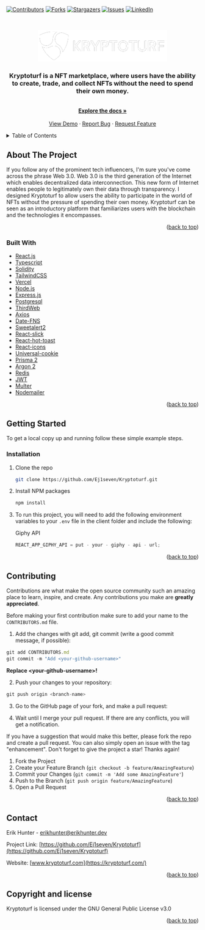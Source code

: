 <!-- # Example app with [chakra-ui](https://github.com/chakra-ui/chakra-ui)

This example features how to use [chakra-ui](https://github.com/chakra-ui/chakra-ui) as the component library within a Next.js app.

We are connecting the Next.js `_app.js` with `chakra-ui`'s Theme and ColorMode containers so the pages can have app-wide dark/light mode. We are also creating some components which shows the usage of `chakra-ui`'s style props.

## Preview

Preview the example live on [StackBlitz](http://stackblitz.com/):

[![Open in StackBlitz](https://developer.stackblitz.com/img/open_in_stackblitz.svg)](https://stackblitz.com/github/vercel/next.js/tree/canary/examples/with-chakra-ui)

## Deploy your own

Deploy the example using [Vercel](https://vercel.com?utm_source=github&utm_medium=readme&utm_campaign=next-example):

[![Deploy with Vercel](https://vercel.com/button)](https://vercel.com/new/git/external?repository-url=https://github.com/vercel/next.js/tree/canary/examples/with-chakra-ui&project-name=with-chakra-ui&repository-name=with-chakra-ui)

## How to use

Execute [`create-next-app`](https://github.com/vercel/next.js/tree/canary/packages/create-next-app) with [npm](https://docs.npmjs.com/cli/init) or [Yarn](https://yarnpkg.com/lang/en/docs/cli/create/) to bootstrap the example:

```bash
npx create-next-app --example with-chakra-ui with-chakra-ui-app
# or
yarn create next-app --example with-chakra-ui with-chakra-ui-app
```

Deploy it to the cloud with [Vercel](https://vercel.com/new?utm_source=github&utm_medium=readme&utm_campaign=next-example) ([Documentation](https://nextjs.org/docs/deployment)).

## Notes

Chakra has supported Gradients and RTL in `v1.1`. To utilize RTL, [add RTL direction and swap](https://chakra-ui.com/docs/features/rtl-support).

If you don't have multi-direction app, you should make `<Html lang="ar" dir="rtl">` inside `_document.js`. -->

<div id="top"></div>
<!--
*** Thanks for checking out the Kryptoturf. If you have a suggestion
*** that would make this better, please fork the repo and create a pull request
*** or simply open an issue with the tag "enhancement".
*** Don't forget to give the project a star!
*** Thanks again! Now go create something AMAZING! :D
-->

<!-- PROJECT SHIELDS -->
<!--
*** I'm using markdown "reference style" links for readability.
*** Reference links are enclosed in brackets [ ] instead of parentheses ( ).
*** See the bottom of this document for the declaration of the reference variables
*** for contributors-url, forks-url, etc. This is an optional, concise syntax you may use.
*** https://www.markdownguide.org/basic-syntax/#reference-style-links
-->

[![Contributors][contributors-shield]][contributors-url]
[![Forks][forks-shield]][forks-url]
[![Stargazers][stars-shield]][stars-url]
[![Issues][issues-shield]][issues-url]
[![LinkedIn][linkedin-shield]][linkedin-url]

<!-- PROJECT LOGO -->
<br />
<div align="center">
  
  ![The Forum Lab Logo](client/src/images/logo.png "Kryptoturf Logo")

  <h3 align="center">Kryptoturf is a NFT marketplace, where users have the ability to create, trade, and collect NFTs without the need to spend their own money.</h3>

  <p align="center">
    <br />
    <a href="https://github.com/ej1seven/Kryptoturf"><strong>Explore the docs »</strong></a>
    <br />
    <br />
    <a href="https://kryptoturf.com/">View Demo</a>
    ·
    <a href="https://github.com/ej1seven/Kryptoturf/issues">Report Bug</a>
    ·
    <a href="https://github.com/ej1seven/Kryptoturf/issues">Request Feature</a>
  </p>
</div>

<!-- TABLE OF CONTENTS -->
<details>
  <summary>Table of Contents</summary>
  <ol>
    <li>
      <a href="#about-the-project">About The Project</a>
      <ul>
        <li><a href="#built-with">Built With</a></li>
      </ul>
    </li>
    <li>
      <a href="#getting-started">Getting Started</a>
      <ul>
        <li><a href="#installation">Installation</a></li>
      </ul>
    </li>
    <li><a href="#roadmap">Roadmap</a></li>
    <li><a href="#contributing">Contributing</a></li>
    <li><a href="#contact">Contact</a></li>
  </ol>
</details>

<!-- ABOUT THE PROJECT -->

## About The Project

If you follow any of the prominent tech influencers, I'm sure you've come across the phrase Web 3.0. Web 3.0 is the third generation of the Internet which enables decentralized data interconnection. This new form of Internet enables people to legitimately own their data through transparency. I designed Kryptoturf to allow users the ability to participate in the world of NFTs without the pressure of spending their own money. Kryptoturf can be seen as an introductory platform that familiarizes users with the blockchain and the technologies it encompasses. 

<p align="right">(<a href="#top">back to top</a>)</p>

### Built With

<!-- - [Next.js](https://nextjs.org/) -->

- [React.js](https://reactjs.org/)
- [Typescript](https://typescriptlang.org/)
- [Solidity](https://docs.soliditylang.org/)
- [TailwindCSS](https://tailwindcss.com/)
- [Vercel](https://vercel.com/)
- [Node.js](https://nodejs.org/)
- [Express.js](https://expressjs.com/)
- [Postgresql](https://postgresql.org/)
- [ThirdWeb](https://thirdweb.com/)
- [Axios](https://axios-http.com/)
- [Date-FNS](https://date-fns.org/)
- [Sweetalert2](https://sweetalert2.github.io/)
- [React-slick](https://react-slick.neostack.com/)
- [React-hot-toast](https://react-hot-toast.com/)
- [React-icons](https://react-icons.github.io/react-icons/)
- [Universal-cookie](https://www.npmjs.com/package/universal-cookie)
- [Prisma 2](https://www.prisma.io/)
- [Argon 2](https://www.npmjs.com/package/argon2)
- [Redis](https://redis.io/)
- [JWT](https://www.npmjs.com/package/jsonwebtoken)
- [Multer](https://www.npmjs.com/package/multer)
- [Nodemailer](https://nodemailer.com/about/)

<p align="right">(<a href="#top">back to top</a>)</p>

<!-- GETTING STARTED -->

## Getting Started

To get a local copy up and running follow these simple example steps.

### Installation

1. Clone the repo

   ```sh
   git clone https://github.com/Ej1seven/Kryptoturf.git
   ```

2. Install NPM packages
   ```sh
   npm install
   ```
3. To run this project, you will need to add the following environment variables to your `.env` file in the client folder and include the following:
   <p>Giphy API</p>
   
   ```js
   REACT_APP_GIPHY_API = put - your - giphy - api - url;
   ```

<!-- 4. Create `.env` file for server

   ```js
   DATABASE_URL = put - your - postgres - database - url;
   REDIS_URL = put - your - redis - url;
   PORT = put - your - server - port - number;
   SESSION_SECRET = put - your - session - password;
   CORS_ORIGIN = put - your - localhost - url;
   ```

5. Create `.env.production` file for server

   ```js
   SESSION_SECRET = put - your - session - password;
   CORS_ORIGIN = put - your - production - website - url;
   ``` -->

<p align="right">(<a href="#top">back to top</a>)</p>

<!-- ROADMAP -->

<!-- ## Roadmap

### MVP / User Stories

- [x] As a user, I can connect to my wallet using Metamask
- [x] As a user, I can view my transactions
- [x] As a user, send ethereum to another account

See the [open issues](https://github.com/ej1seven/Kryptoturf/issues) for a full list of proposed features (and known issues).

<p align="right">(<a href="#top">back to top</a>)</p> -->

<!-- CONTRIBUTING -->

## Contributing

Contributions are what make the open source community such an amazing place to learn, inspire, and create. Any contributions you make are **greatly appreciated**.

Before making your first contribution make sure to add your name to the `CONTRIBUTORS.md` file.

1. Add the changes with git add, git commit (write a good commit message, if possible):
```js
git add CONTRIBUTORS.md
git commit -m "Add <your-github-username>"
```
**Replace \<your-github-username>\!**

2. Push your changes to your repository:

```js
git push origin <branch-name>
```
3. Go to the GitHub page of your fork, and make a pull request:

4. Wait until I merge your pull request. If there are any conflicts, you will get a notification.

If you have a suggestion that would make this better, please fork the repo and create a pull request. You can also simply open an issue with the tag "enhancement".
Don't forget to give the project a star! Thanks again!

1. Fork the Project
2. Create your Feature Branch (`git checkout -b feature/AmazingFeature`)
3. Commit your Changes (`git commit -m 'Add some AmazingFeature'`)
4. Push to the Branch (`git push origin feature/AmazingFeature`)
5. Open a Pull Request

<p align="right">(<a href="#top">back to top</a>)</p>

<!-- CONTACT -->

## Contact

Erik Hunter - <erikhunter@erikhunter.dev>

Project Link: [https://github.com/Ej1seven/Kryptoturf](https://github.com/Ej1seven/Kryptoturf)

Website: [www.kryptoturf.com](https://kryptoturf.com/)

<p align="right">(<a href="#top">back to top</a>)</p>

<!-- MARKDOWN LINKS & IMAGES -->
<!-- https://www.markdownguide.org/basic-syntax/#reference-style-links -->

[contributors-shield]: https://img.shields.io/github/contributors/ej1seven/Kryptoturf?style=plastic
[contributors-url]: https://github.com/ej1seven/Kryptoturf/graphs/contributors
[forks-shield]: https://img.shields.io/github/forks/ej1seven/Kryptoturf.svg?style=plastic
[forks-url]: https://github.com/ej1seven/Kryptoturf/network/members
[stars-shield]: https://img.shields.io/github/stars/ej1seven/Kryptoturf.svg?style=plastic
[stars-url]: https://github.com/ej1seven/Kryptoturf/stargazers
[issues-shield]: https://img.shields.io/github/issues/ej1seven/Kryptoturf.svg?style=plastic
[issues-url]: https://github.com/ej1seven/Kryptoturf/issues
[linkedin-shield]: https://img.shields.io/badge/-LinkedIn-black.svg?style=plastic&logo=linkedin&colorB=555
[linkedin-url]: https://linkedin.com/in/erik-hunter/
[product-screenshot]: images/screenshot.png

## Copyright and license

Kryptoturf is licensed under the GNU General Public License v3.0
<p align="right">(<a href="#top">back to top</a>)</p>

